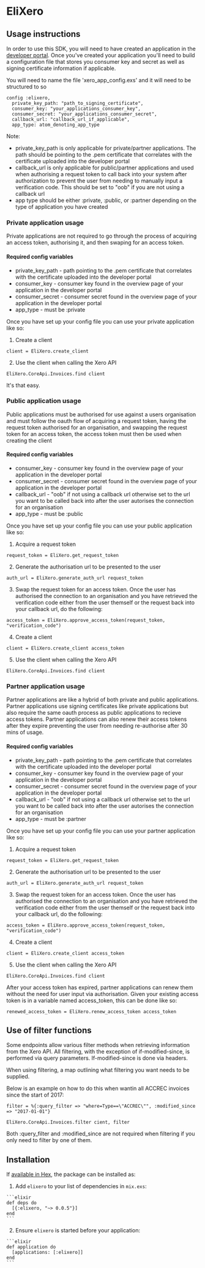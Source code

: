 # EliXero

## Usage instructions

In order to use this SDK, you will need to have created an application in the [developer portal](https://app.xero.com).
Once you've created your application you'll need to build a configuration file that stores you consumer key and secret as well as signing certificate information if applicable.

You will need to name the file 'xero_app_config.exs' and it will need to be structured to so

```
config :elixero,
  private_key_path: "path_to_signing_certificate",
  consumer_key: "your_applications_consumer_key",
  consumer_secret: "your_applications_consumer_secret",
  callback_url: "callback_url_if_applicable",
  app_type: atom_denoting_app_type
```

Note:
* private_key_path is only applicable for private/partner applications. The path should be pointing to the .pem certificate that correlates with the certificate uploaded into the developer portal
* callback_url is only applicable for public/partner applications and used when authorising a request token to call back into your system after authorization to prevent the user from needing to manually input a verification code. This should be set to "oob" if you are not using a callback url 
* app type should be either :private, :public, or :partner depending on the type of application you have created

### Private application usage

Private applications are not required to go through the process of acquiring an access token, authorising it, and then swaping for an access token.

#### Required config variables

* private_key_path - path pointing to the .pem certificate that correlates with the certificate uploaded into the developer portal
* consumer_key - consumer key found in the overview page of your application in the developer portal
* consumer_secret - consumer secret found in the overview page of your application in the developer portal
* app_type - must be :private

Once you have set up your config file you can use your private application like so:

1. Create a client
  ```
  client = EliXero.create_client
  ```

2. Use the client when calling the Xero API
  ```
  EliXero.CoreApi.Invoices.find client
  ```

It's that easy.

### Public application usage

Public applications must be authorised for use against a users organisation and must follow the oauth flow of acquiring a request token, having the request token authorised for an organisation, and swapping the request token for an access token, the access token must then be used when creating the client

#### Required config variables

* consumer_key - consumer key found in the overview page of your application in the developer portal
* consumer_secret - consumer secret found in the overview page of your application in the developer portal
* callback_url - "oob" if not using a callback url otherwise set to the url you want to be called back into after the user autorises the connection for an organisation
* app_type - must be :public

Once you have set up your config file you can use your public application like so:

1. Acquire a request token
  ```
  request_token = EliXero.get_request_token
  ```

2. Generate the authorisation url to be presented to the user
  ```
  auth_url = EliXero.generate_auth_url request_token
  ```

3. Swap the request token for an access token.
  Once the user has authorised the connection to an organisation and you have retrieved the verification code either from the user themself or the request back into your callback url, do the following:
  ```
  access_token = EliXero.approve_access_token(request_token, "verification_code")
  ```

4. Create a client
  ```
  client = EliXero.create_client access_token
  ```

5. Use the client when calling the Xero API
  ```
  EliXero.CoreApi.Invoices.find client
  ```

### Partner application usage

Partner applications are like a hybrid of both private and public applications. Partner applications use signing certificates like private applications but also require the same oauth process as public applications to recieve access tokens. Partner applications can also renew their access tokens after they expire preventing the user from needing re-authorise after 30 mins of usage.

#### Required config variables

* private_key_path - path pointing to the .pem certificate that correlates with the certificate uploaded into the developer portal
* consumer_key - consumer key found in the overview page of your application in the developer portal
* consumer_secret - consumer secret found in the overview page of your application in the developer portal
* callback_url - "oob" if not using a callback url otherwise set to the url you want to be called back into after the user autorises the connection for an organisation
* app_type - must be :partner

Once you have set up your config file you can use your partner application like so:

1. Acquire a request token
  ```
  request_token = EliXero.get_request_token
  ```

2. Generate the authorisation url to be presented to the user
  ```
  auth_url = EliXero.generate_auth_url request_token
  ```

3. Swap the request token for an access token.
  Once the user has authorised the connection to an organisation and you have retrieved the verification code either from the user themself or the request back into your callback url, do the following:
  ```
  access_token = EliXero.approve_access_token(request_token, "verification_code")
  ```

4. Create a client
  ```
  client = EliXero.create_client access_token
  ```

5. Use the client when calling the Xero API
  ```
  EliXero.CoreApi.Invoices.find client
  ```

After your access token has expired, partner applications can renew them without the need for user input via authorisation.
Given your existing access token is in a variable named access_token, this can be done like so:
```
renewed_access_token = EliXero.renew_access_token access_token
```

## Use of filter functions

Some endpoints allow various filter methods when retrieving information from the Xero API. 
All filtering, with the exception of if-modified-since, is performed via query parameters. If-modified-since is done via headers.

When using filtering, a map outlining what filtering you want needs to be supplied.

Below is an example on how to do this when wantin all ACCREC invoices since the start of 2017:

```
filter = %{:query_filter => "where=Type==\"ACCREC\"", :modified_since => "2017-01-01"}

EliXero.CoreApi.Invoices.filter cient, filter
```

Both :query_filter and :modified_since are not required when filtering if you only need to filter by one of them.

## Installation

If [available in Hex](https://hex.pm/docs/publish), the package can be installed as:

  1. Add `elixero` to your list of dependencies in `mix.exs`:

    ```elixir
    def deps do
      [{:elixero, "~> 0.0.5"}]
    end
    ```

  2. Ensure `elixero` is started before your application:

    ```elixir
    def application do
      [applications: [:elixero]]
    end
    ```

